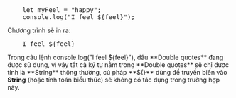 <pre>
    let myFeel = "happy";
    console.log("I feel ${feel}");
</pre>

Chương trình sẽ in ra:
<pre>
    I feel ${feel}
</pre>

Trong câu lệnh console.log("I feel ${feel}"), dấu **Double quotes** đang được sử dụng, vì vậy tất cả ký tự nằm trong **Double quotes** sẽ chỉ được tính là **String** thông thường, cú pháp **${}** dùng để truyền biến vào **String** (hoặc tính toán biểu thức) sẽ không có tác dụng trong trường hợp này.
